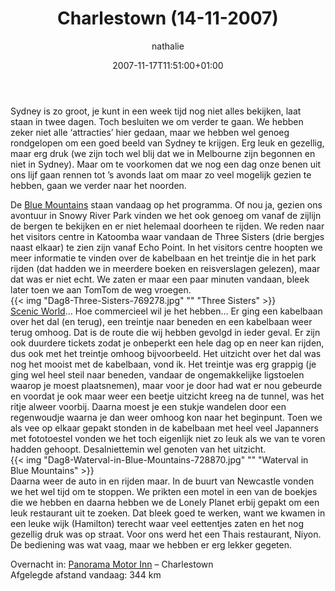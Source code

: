 ﻿---
title: Charlestown (14-11-2007)
author: nathalie
type: post
date: 2007-11-17T11:51:00+01:00
url: /weblog/2007/11/17/charlestown-14-11-2007/
commentFolder: 2007-11-17-charlestown-14-11-2007
categories:
- Vakantie
tags:
- Australie
resources:
- src: Dag8-Three-Sisters-769278.jpg
  title: Three Sisters
- src: Dag8-Waterval-in-Blue-Mountains-728870.jpg
  title: Waterval in Blue Mountains

---
Sydney is zo groot, je kunt in een week tijd nog niet alles bekijken, laat staan in twee dagen. Toch besluiten we om verder te gaan. We hebben zeker niet alle ‘attracties’ hier gedaan, maar we hebben wel genoeg rondgelopen om een goed beeld van Sydney te krijgen. Erg leuk en gezellig, maar erg druk (we zijn toch wel blij dat we in Melbourne zijn begonnen en niet in Sydney). Maar om te voorkomen dat we nog een dag onze benen uit ons lijf gaan rennen tot ’s avonds laat om maar zo veel mogelijk gezien te hebben, gaan we verder naar het noorden.  

De [Blue Mountains](http://www.bluemts.com.au/) staan vandaag op het programma. Of nou ja, gezien ons avontuur in Snowy River Park vinden we het ook genoeg om vanaf de zijlijn de bergen te bekijken en er niet helemaal doorheen te rijden. We reden naar het visitors centre in Katoomba waar vandaan de Three Sisters (drie bergjes naast elkaar) te zien zijn vanaf Echo Point. In het visitors centre hoopten we meer informatie te vinden over de kabelbaan en het treintje die in het park rijden (dat hadden we in meerdere boeken en reisverslagen gelezen), maar dat was er niet echt. We zaten er maar een paar minuten vandaan, bleek later toen we aan TomTom de weg vroegen.  
{{< img "Dag8-Three-Sisters-769278.jpg" ""  "Three Sisters" >}}  
[Scenic World](http://www.scenicworld.com.au)... Hoe commercieel wil je het hebben...  Er ging een kabelbaan over het dal (en terug), een treintje naar beneden en een kabelbaan weer terug omhoog. Dat is de route die wij hebben gevolgd in ieder geval. Er zijn ook duurdere tickets zodat je onbeperkt een hele dag op en neer kan rijden, dus ook met het treintje omhoog bijvoorbeeld. Het uitzicht over het dal was nog het mooist met de kabelbaan, vond ik. Het treintje was erg grappig (je ging wel heel steil naar beneden, vandaar de ongemakkelijke ligstoelen waarop je moest plaatsnemen), maar voor je door had wat er nou gebeurde en voordat je ook maar weer een beetje uitzicht kreeg na de tunnel, was het ritje alweer voorbij. Daarna moest je een stukje wandelen door een regenwoudje waarna je dan weer omhoog kon naar het beginpunt. Toen we als vee op elkaar gepakt stonden in de kabelbaan met heel veel Japanners met fototoestel vonden we het toch eigenlijk niet zo leuk als we van te voren hadden gehoopt. Desalniettemin wel genoten van het uitzicht.  
{{< img "Dag8-Waterval-in-Blue-Mountains-728870.jpg" ""  "Waterval in Blue Mountains" >}}  
Daarna weer de auto in en rijden maar. In de buurt van Newcastle vonden we het wel tijd om te stoppen. We prikten een motel in een van de boekjes die we hebben en daarna hebben we de Lonely Planet erbij gepakt om een leuk restaurant uit te zoeken. Dat bleek goed te werken, want we kwamen in een leuke wijk (Hamilton) terecht waar veel eettentjes zaten en het nog gezellig druk was op straat. Voor ons werd het een Thais restaurant, Niyon. De bediening was wat vaag, maar we hebben er erg lekker gegeten.  

Overnacht in: [Panorama Motor Inn](http://www.panoramamotorinn.com.au/) – Charlestown  
Afgelegde afstand vandaag: 344 km
